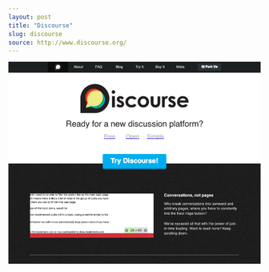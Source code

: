 ```yaml
---
layout: post
title: "Discourse"
slug: discourse
source: http://www.discourse.org/
---
```


<img src="/screenshots/discourse.png">

